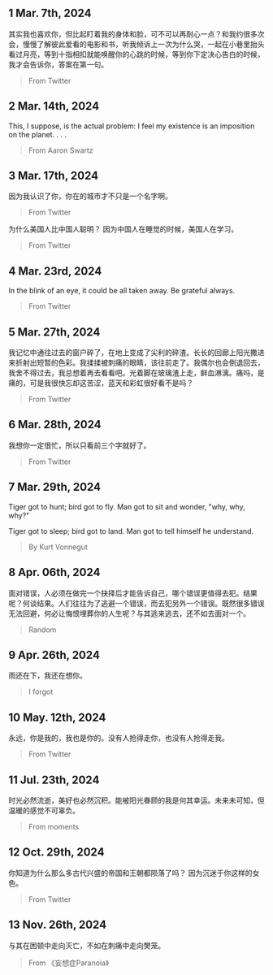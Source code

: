## 1 Mar. 7th, 2024
其实我也喜欢你，但比起盯着我的身体和脸，可不可以再耐心一点？和我约很多次会，慢慢了解彼此爱看的电影和书，听我倾诉上一次为什么哭，一起在小巷里抬头看过月亮，等到十指相扣就能唤醒你的心跳的时候，等到你下定决心告白的时候，我才会告诉你，答案在第一句。
> From Twitter

## 2 Mar. 14th, 2024
This, I suppose, is the actual problem: I feel my existence is an imposition on the planet. . . .
> From Aaron Swartz

## 3 Mar. 17th, 2024
因为我认识了你，你在的城市才不只是一个名字啊。
> From Twitter

为什么美国人比中国人聪明？
因为中国人在睡觉的时候，美国人在学习。
> From Twitter

## 4 Mar. 23rd, 2024
In the blink of an eye, it could be all taken away. Be grateful always. 
> From Twitter

## 5 Mar. 27th, 2024
我记忆中通往过去的窗户碎了，在地上变成了尖利的碎渣。长长的回廊上阳光撒进来折射出短暂的色彩。我揉揉被刺痛的眼睛，该往前走了。我偶尔也会倒退回去，我舍不得过去，我总想着再去看看吧。光着脚在玻璃渣上走，鲜血淋漓。痛吗，是痛的，可是我很快忘却这苦涩，蓝天和彩虹很好看不是吗？
> From Twitter

## 6 Mar. 28th, 2024
我想你一定很忙，所以只看前三个字就好了。
> From Twitter

## 7 Mar. 29th, 2024
Tiger got to hunt; bird got to fly. 
Man got to sit and wonder, "why, why, why?"

Tiger got to sleep; bird got to land. 
Man got to tell himself he understand. 
> By Kurt Vonnegut

## 8 Apr. 06th, 2024
面对错误，人必须在做完一个抉择后才能告诉自己，哪个错误更值得去犯。结果呢？何谈结果。人们往往为了逃避一个错误，而去犯另外一个错误。既然很多错误无法回避，何必让悔恨埋葬你的人生呢？与其逃来逃去，还不如去面对一个。
 > Random

## 9 Apr. 26th, 2024
雨还在下，我还在想你。
> I forgot

## 10 May. 12th, 2024
永远，你是我的，我也是你的。没有人抢得走你，也没有人抢得走我。
> From Twitter

## 11 Jul. 23th, 2024
时光必然流逝，美好也必然沉积。能被阳光眷顾的我是何其幸运。未来未可知，但温暖的感觉不可辜负。
> From moments

## 12 Oct. 29th, 2024
你知道为什么那么多古代兴盛的帝国和王朝都陨落了吗？
因为沉迷于你这样的女色。
> From Twitter

## 13 Nov. 26th, 2024
与其在困顿中走向灭亡，不如在刺痛中走向樊笼。
> From 《妄想症Paranoia》
